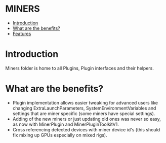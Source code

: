 # MINERS

- [Introduction](#introduction)
- [What are the benefits?](#benefits)
- [Features](#features)

# <a name="introduction"></a> Introduction

Miners folder is home to all Plugins, Plugin interfaces and their helpers.

# <a name="benefits"></a> What are the benefits?

- Plugin implementation allows easier tweaking for advanced users like changing ExtraLaunchParameters, SystemEnvironmentVariables and settings that are miner specific (some miners have special settings).
- Adding of the new miners or just updating old ones was never so easy, as now with MinerPlugin and MinerPluginToolkitV1.
- Cross referencing detected devices with miner device id's (this should fix mixing up GPUs especially on mixed rigs).
